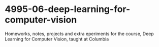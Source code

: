 # 4995-06-deep-learning-for-computer-vision
Homeworks, notes, projects and extra eperiments for the course, Deep Learning for Computer Vision, taught at Columbia
